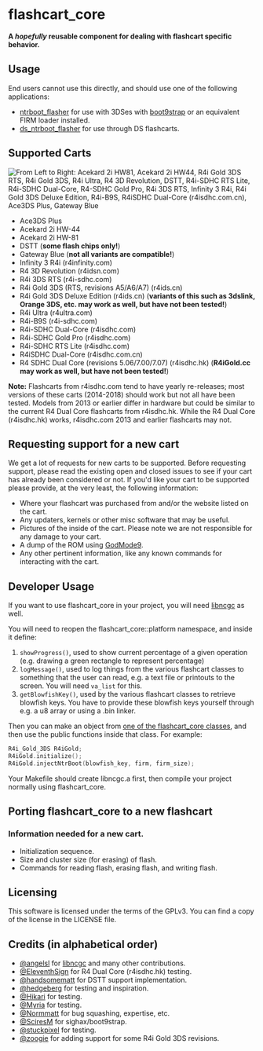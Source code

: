 # flashcart_core
__A *hopefully* reusable component for dealing with flashcart specific behavior.__

## Usage
End users cannot use this directly, and should use one of the following applications:
 - [ntrboot_flasher](https://github.com/ntrteam/ntrboot_flasher) for use with 3DSes with [boot9strap](https://github.com/SciresM/boot9strap) or an equivalent FIRM loader installed.
 - [ds_ntrboot_flasher](https://github.com/ntrteam/ds_ntrboot_flasher) for use through DS flashcarts.

## Supported Carts
![From Left to Right: Acekard 2i HW81, Acekard 2i HW44, R4i Gold 3DS RTS, R4i Gold 3DS, R4i Ultra, R4 3D Revolution, DSTT, R4i-SDHC RTS Lite, R4i-SDHC Dual-Core, R4-SDHC Gold Pro, R4i 3DS RTS, Infinity 3 R4i, R4i Gold 3DS Deluxe Edition, R4i-B9S, R4iSDHC Dual-Core (r4isdhc.com.cn), Ace3DS Plus, Gateway Blue](https://i.lolis.stream/uploads/big/78f25c182b49dbbeeceab8e4ec83204a.png)

- Ace3DS Plus 
- Acekard 2i HW-44
- Acekard 2i HW-81
- DSTT (**some flash chips only!**)
- Gateway Blue (**not all variants are compatible!**)
- Infinity 3 R4i (r4infinity.com)
- R4 3D Revolution (r4idsn.com)
- R4i 3DS RTS (r4i-sdhc.com)
- R4i Gold 3DS (RTS, revisions A5/A6/A7) (r4ids.cn)
- R4i Gold 3DS Deluxe Edition (r4ids.cn) (**variants of this such as 3dslink, Orange 3DS, etc. may work as well, but have not been tested!**)
- R4i Ultra (r4ultra.com)
- R4i-B9S (r4i-sdhc.com)
- R4i-SDHC Dual-Core (r4isdhc.com)
- R4i-SDHC Gold Pro (r4isdhc.com)
- R4i-SDHC RTS Lite (r4isdhc.com)
- R4iSDHC Dual-Core (r4isdhc.com.cn)
- R4 SDHC Dual Core (revisions 5.06/7.00/7.07) (r4isdhc.hk) (**R4iGold.cc may work as well, but have not been tested!**)

**Note:** Flashcarts from r4isdhc.com tend to have yearly re-releases; most versions of these carts (2014-2018) should work but not all have been tested. Models from 2013 or earlier differ in hardware but could be similar to the current R4 Dual Core flashcarts from r4isdhc.hk. While the R4 Dual Core (r4isdhc.hk) works, r4isdhc.com 2013 and earlier flashcarts may not.

## Requesting support for a new cart
We get a lot of requests for new carts to be supported. Before requesting support, please read the existing open and closed issues to see if your cart has already been considered or not. If you'd like your cart to be supported please provide, at the very least, the following information:
 - Where your flashcart was purchased from and/or the website listed on the cart.
 - Any updaters, kernels or other misc software that may be useful.
 - Pictures of the inside of the cart. Please note we are not responsible for any damage to your cart.
 - A dump of the ROM using [GodMode9](https://github.com/d0k3/GodMode9).
 - Any other pertinent information, like any known commands for interacting with the cart.

## Developer Usage
If you want to use flashcart_core in your project, you will need [libncgc](https://github.com/angelsl/libncgc/) as well.

You will need to reopen the flashcart_core::platform namespace, and inside it define:
1. `showProgress()`, used to show current percentage of a given operation (e.g. drawing a green rectangle to represent percentage)
1. `logMessage()`, used to log things from the various flashcart classes to something that the user can read, e.g. a text file or printouts to the screen. You will need `va_list` for this.
1. `getBlowfishKey()`, used by the various flashcart classes to retrieve blowfish keys. You have to provide these blowfish keys yourself through e.g. a u8 array or using a .bin linker.

Then you can make an object from [one of the flashcart_core classes](https://github.com/ntrteam/flashcart_core/tree/master/devices), and then use the public functions inside that class.
For example:

```cpp
R4i_Gold_3DS R4iGold;
R4iGold.initialize();
R4iGold.injectNtrBoot(blowfish_key, firm, firm_size);
```

Your Makefile should create libncgc.a first, then compile your project normally using flashcart_core.

## Porting flashcart_core to a new flashcart
### Information needed for a new cart.
 - Initialization sequence.
 - Size and cluster size (for erasing) of flash.
 - Commands for reading flash, erasing flash, and writing flash.

## Licensing
This software is licensed under the terms of the GPLv3.
You can find a copy of the license in the LICENSE file.

## Credits (in alphabetical order)
- [@angelsl](https://github.com/angelsl) for [libncgc](https://github.com/angelsl/libncgc/) and many other contributions.
- [@EleventhSign](https://github.com/EleventhSign) for R4 Dual Core (r4isdhc.hk) testing.
- [@handsomematt](https://github.com/handsomematt) for DSTT support implementation.
- [@hedgeberg](https://twitter.com/hedgeberg) for testing and inspiration.  
- [@Hikari](https://twitter.com/yuukishiroko) for testing.
- [@Myria](https://twitter.com/Myriachan) for testing.  
- [@Normmatt](https://github.com/Normmatt) for bug squashing, expertise, etc.  
- [@SciresM](https://twitter.com/SciresM) for sighax/boot9strap.  
- [@stuckpixel](https://twitter.com/pixel_stuck) for testing.  
- [@zoogie](https://github.com/zoogie) for adding support for some R4i Gold 3DS revisions.
